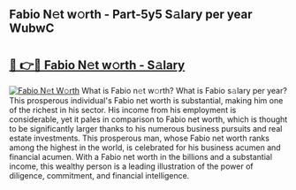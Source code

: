 ## Fabio N𝚎t w𝚘rth - Part-5y5 S𝚊lary per year WubwC

# <h2><a href="http://gc41rm.nevu.top/?p=Fabio">🔗 👉🔴 Fabio N𝚎t w𝚘rth - S𝚊lary</a></h2>

[![Fabio N𝚎t W𝚘rth](https://i.imgur.com/Oavwk0R.jpeg)](http://gc41rm.nevu.top/?p=Fabio)
What is Fabio n𝚎t w𝚘rth? What is Fabio s𝚊lary per year?
This prosperous individual's Fabio net worth is substantial, making him one of the richest in his sector. His income from his employment is considerable, yet it pales in comparison to Fabio net worth, which is thought to be significantly larger thanks to his numerous business pursuits and real estate investments. This prosperous man, whose Fabio net worth ranks among the highest in the world, is celebrated for his business acumen and financial acumen. With a Fabio net worth in the billions and a substantial income, this wealthy person is a leading illustration of the power of diligence, commitment, and financial intelligence.
